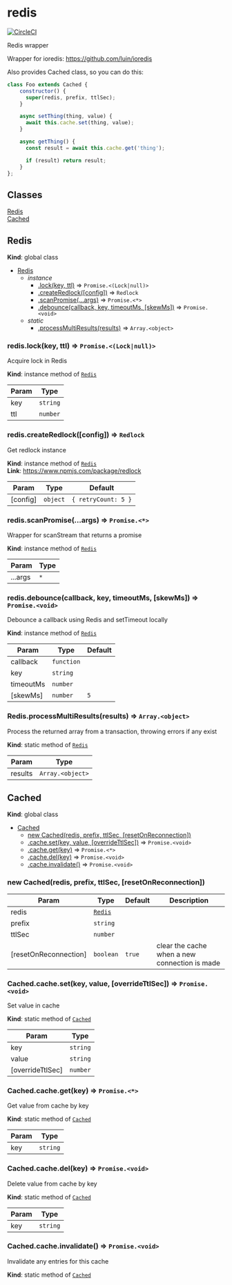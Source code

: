 # redis

[![CircleCI](https://circleci.com/gh/xtrctio/redis.svg?style=svg)](https://circleci.com/gh/xtrctio/redis)

Redis wrapper

Wrapper for ioredis: https://github.com/luin/ioredis

Also provides Cached class, so you can do this:
```javascript
class Foo extends Cached {
    constructor() {
      super(redis, prefix, ttlSec);
    }

    async setThing(thing, value) {
      await this.cache.set(thing, value);
    }

    async getThing() {
      const result = await this.cache.get('thing');

      if (result) return result;
    }
};
```

## Classes

<dl>
<dt><a href="#Redis">Redis</a></dt>
<dd></dd>
<dt><a href="#Cached">Cached</a></dt>
<dd></dd>
</dl>

<a name="Redis"></a>

## Redis
**Kind**: global class  

* [Redis](#Redis)
    * _instance_
        * [.lock(key, ttl)](#Redis+lock) ⇒ <code>Promise.&lt;(Lock\|null)&gt;</code>
        * [.createRedlock([config])](#Redis+createRedlock) ⇒ <code>Redlock</code>
        * [.scanPromise(...args)](#Redis+scanPromise) ⇒ <code>Promise.&lt;\*&gt;</code>
        * [.debounce(callback, key, timeoutMs, [skewMs])](#Redis+debounce) ⇒ <code>Promise.&lt;void&gt;</code>
    * _static_
        * [.processMultiResults(results)](#Redis.processMultiResults) ⇒ <code>Array.&lt;object&gt;</code>

<a name="Redis+lock"></a>

### redis.lock(key, ttl) ⇒ <code>Promise.&lt;(Lock\|null)&gt;</code>
Acquire lock in Redis

**Kind**: instance method of [<code>Redis</code>](#Redis)  

| Param | Type |
| --- | --- |
| key | <code>string</code> | 
| ttl | <code>number</code> | 

<a name="Redis+createRedlock"></a>

### redis.createRedlock([config]) ⇒ <code>Redlock</code>
Get redlock instance

**Kind**: instance method of [<code>Redis</code>](#Redis)  
**Link**: https://www.npmjs.com/package/redlock  

| Param | Type | Default |
| --- | --- | --- |
| [config] | <code>object</code> | <code>{ retryCount: 5 }</code> | 

<a name="Redis+scanPromise"></a>

### redis.scanPromise(...args) ⇒ <code>Promise.&lt;\*&gt;</code>
Wrapper for scanStream that returns a promise

**Kind**: instance method of [<code>Redis</code>](#Redis)  

| Param | Type |
| --- | --- |
| ...args | <code>\*</code> | 

<a name="Redis+debounce"></a>

### redis.debounce(callback, key, timeoutMs, [skewMs]) ⇒ <code>Promise.&lt;void&gt;</code>
Debounce a callback using Redis and setTimeout locally

**Kind**: instance method of [<code>Redis</code>](#Redis)  

| Param | Type | Default |
| --- | --- | --- |
| callback | <code>function</code> |  | 
| key | <code>string</code> |  | 
| timeoutMs | <code>number</code> |  | 
| [skewMs] | <code>number</code> | <code>5</code> | 

<a name="Redis.processMultiResults"></a>

### Redis.processMultiResults(results) ⇒ <code>Array.&lt;object&gt;</code>
Process the returned array from a transaction, throwing errors if any exist

**Kind**: static method of [<code>Redis</code>](#Redis)  

| Param | Type |
| --- | --- |
| results | <code>Array.&lt;object&gt;</code> | 

<a name="Cached"></a>

## Cached
**Kind**: global class  

* [Cached](#Cached)
    * [new Cached(redis, prefix, ttlSec, [resetOnReconnection])](#new_Cached_new)
    * [.cache.set(key, value, [overrideTtlSec])](#Cached.cache.set) ⇒ <code>Promise.&lt;void&gt;</code>
    * [.cache.get(key)](#Cached.cache.get) ⇒ <code>Promise.&lt;\*&gt;</code>
    * [.cache.del(key)](#Cached.cache.del) ⇒ <code>Promise.&lt;void&gt;</code>
    * [.cache.invalidate()](#Cached.cache.invalidate) ⇒ <code>Promise.&lt;void&gt;</code>

<a name="new_Cached_new"></a>

### new Cached(redis, prefix, ttlSec, [resetOnReconnection])

| Param | Type | Default | Description |
| --- | --- | --- | --- |
| redis | [<code>Redis</code>](#Redis) |  |  |
| prefix | <code>string</code> |  |  |
| ttlSec | <code>number</code> |  |  |
| [resetOnReconnection] | <code>boolean</code> | <code>true</code> | clear the cache when a new connection is made |

<a name="Cached.cache.set"></a>

### Cached.cache.set(key, value, [overrideTtlSec]) ⇒ <code>Promise.&lt;void&gt;</code>
Set value in cache

**Kind**: static method of [<code>Cached</code>](#Cached)  

| Param | Type |
| --- | --- |
| key | <code>string</code> | 
| value | <code>string</code> | 
| [overrideTtlSec] | <code>number</code> | 

<a name="Cached.cache.get"></a>

### Cached.cache.get(key) ⇒ <code>Promise.&lt;\*&gt;</code>
Get value from cache by key

**Kind**: static method of [<code>Cached</code>](#Cached)  

| Param | Type |
| --- | --- |
| key | <code>string</code> | 

<a name="Cached.cache.del"></a>

### Cached.cache.del(key) ⇒ <code>Promise.&lt;void&gt;</code>
Delete value from cache by key

**Kind**: static method of [<code>Cached</code>](#Cached)  

| Param | Type |
| --- | --- |
| key | <code>string</code> | 

<a name="Cached.cache.invalidate"></a>

### Cached.cache.invalidate() ⇒ <code>Promise.&lt;void&gt;</code>
Invalidate any entries for this cache

**Kind**: static method of [<code>Cached</code>](#Cached)  
